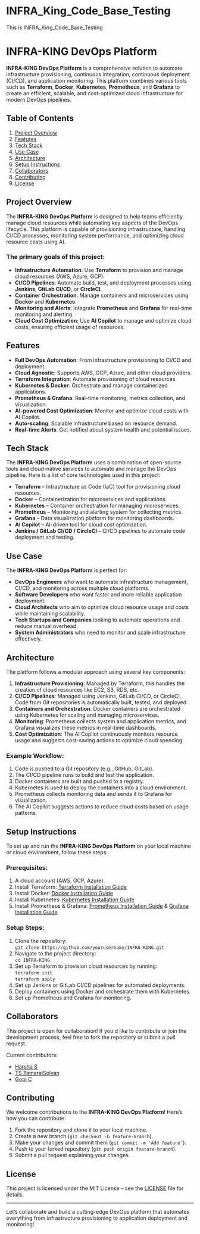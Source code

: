 # INFRA_King_Code_Base_Testing
This is INFRA_King_Code_Base_Testing
# INFRA-KING DevOps Platform

**INFRA-KING DevOps Platform** is a comprehensive solution to automate infrastructure provisioning, continuous integration, continuous deployment (CI/CD), and application monitoring. This platform combines various tools such as **Terraform**, **Docker**, **Kubernetes**, **Prometheus**, and **Grafana** to create an efficient, scalable, and cost-optimized cloud infrastructure for modern DevOps pipelines.

## Table of Contents

1. [Project Overview](#project-overview)
2. [Features](#features)
3. [Tech Stack](#tech-stack)
4. [Use Case](#use-case)
5. [Architecture](#architecture)
6. [Setup Instructions](#setup-instructions)
7. [Collaborators](#collaborators)
8. [Contributing](#contributing)
9. [License](#license)

## Project Overview

The **INFRA-KING DevOps Platform** is designed to help teams efficiently manage cloud resources while automating key aspects of the DevOps lifecycle. This platform is capable of provisioning infrastructure, handling CI/CD processes, monitoring system performance, and optimizing cloud resource costs using AI.

### The primary goals of this project:
- **Infrastructure Automation**: Use **Terraform** to provision and manage cloud resources (AWS, Azure, GCP).
- **CI/CD Pipelines**: Automate build, test, and deployment processes using **Jenkins**, **GitLab CI/CD**, or **CircleCI**.
- **Container Orchestration**: Manage containers and microservices using **Docker** and **Kubernetes**.
- **Monitoring and Alerts**: Integrate **Prometheus** and **Grafana** for real-time monitoring and alerting.
- **Cloud Cost Optimization**: Use **AI Copilot** to manage and optimize cloud costs, ensuring efficient usage of resources.

## Features

- **Full DevOps Automation**: From infrastructure provisioning to CI/CD and deployment.
- **Cloud Agnostic**: Supports AWS, GCP, Azure, and other cloud providers.
- **Terraform Integration**: Automate provisioning of cloud resources.
- **Kubernetes & Docker**: Orchestrate and manage containerized applications.
- **Prometheus & Grafana**: Real-time monitoring, metrics collection, and visualization.
- **AI-powered Cost Optimization**: Monitor and optimize cloud costs with AI Copilot.
- **Auto-scaling**: Scalable infrastructure based on resource demand.
- **Real-time Alerts**: Get notified about system health and potential issues.

## Tech Stack

The **INFRA-KING DevOps Platform** uses a combination of open-source tools and cloud-native services to automate and manage the DevOps pipeline. Here is a list of core technologies used in this project:

- **Terraform** – Infrastructure as Code (IaC) tool for provisioning cloud resources.
- **Docker** – Containerization for microservices and applications.
- **Kubernetes** – Container orchestration for managing microservices.
- **Prometheus** – Monitoring and alerting system for collecting metrics.
- **Grafana** – Data visualization platform for monitoring dashboards.
- **AI Copilot** – AI-driven tool for cloud cost optimization.
- **Jenkins / GitLab CI/CD / CircleCI** – CI/CD pipelines to automate code deployment and testing.

## Use Case

The **INFRA-KING DevOps Platform** is perfect for:
- **DevOps Engineers** who want to automate infrastructure management, CI/CD, and monitoring across multiple cloud platforms.
- **Software Developers** who want faster and more reliable application deployment.
- **Cloud Architects** who aim to optimize cloud resource usage and costs while maintaining scalability.
- **Tech Startups and Companies** looking to automate operations and reduce manual overhead.
- **System Administrators** who need to monitor and scale infrastructure effectively.

## Architecture

The platform follows a modular approach using several key components:
1. **Infrastructure Provisioning**: Managed by Terraform, this handles the creation of cloud resources like EC2, S3, RDS, etc.
2. **CI/CD Pipelines**: Managed using Jenkins, GitLab CI/CD, or CircleCI. Code from Git repositories is automatically built, tested, and deployed.
3. **Containers and Orchestration**: Docker containers are orchestrated using Kubernetes for scaling and managing microservices.
4. **Monitoring**: Prometheus collects system and application metrics, and Grafana visualizes these metrics in real-time dashboards.
5. **Cost Optimization**: The AI Copilot continuously monitors resource usage and suggests cost-saving actions to optimize cloud spending.

### Example Workflow:
1. Code is pushed to a Git repository (e.g., GitHub, GitLab).
2. The CI/CD pipeline runs to build and test the application.
3. Docker containers are built and pushed to a registry.
4. Kubernetes is used to deploy the containers into a cloud environment.
5. Prometheus collects monitoring data and sends it to Grafana for visualization.
6. The AI Copilot suggests actions to reduce cloud costs based on usage patterns.

## Setup Instructions

To set up and run the **INFRA-KING DevOps Platform** on your local machine or cloud environment, follow these steps:

### Prerequisites:
1. A cloud account (AWS, GCP, Azure).
2. Install Terraform: [Terraform Installation Guide](https://learn.hashicorp.com/tutorials/terraform/install-cli)
3. Install Docker: [Docker Installation Guide](https://docs.docker.com/get-docker/)
4. Install Kubernetes: [Kubernetes Installation Guide](https://kubernetes.io/docs/setup/)
5. Install Prometheus & Grafana: [Prometheus Installation Guide](https://prometheus.io/docs/prometheus/latest/installation/) & [Grafana Installation Guide](https://grafana.com/docs/grafana/latest/installation/)

### Setup Steps:
1. Clone the repository:  
   `git clone https://github.com/yourusername/INFRA-KING.git`
2. Navigate to the project directory:  
   `cd INFRA-KING`
3. Set up Terraform to provision cloud resources by running:  
   `terraform init`  
   `terraform apply`
4. Set up Jenkins or GitLab CI/CD pipelines for automated deployments.
5. Deploy containers using Docker and orchestrate them with Kubernetes.
6. Set up Prometheus and Grafana for monitoring.

## Collaborators

This project is open for collaboration! If you'd like to contribute or join the development process, feel free to fork the repository or submit a pull request.

Current contributors:
- [Harsha S](https://github.com/Harsha0304)
- [TS TamaraiSelvan](https://github.com/tamaraiselvan)
- [Gopi C](https://github.com/gopipanda)

## Contributing

We welcome contributions to the **INFRA-KING DevOps Platform**! Here’s how you can contribute:

1. Fork the repository and clone it to your local machine.
2. Create a new branch (`git checkout -b feature-branch`).
3. Make your changes and commit them (`git commit -m 'Add feature'`).
4. Push to your forked repository (`git push origin feature-branch`).
5. Submit a pull request explaining your changes.

## License

This project is licensed under the MIT License – see the [LICENSE](LICENSE) file for details.

---

Let’s collaborate and build a cutting-edge DevOps platform that automates everything from infrastructure provisioning to application deployment and monitoring!
